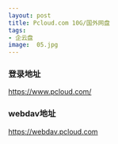 ```yaml
---
layout: post
title: Pcloud.com 10G/国外网盘
tags:
- 企云盘
image:  05.jpg
---
```




### 登录地址<br>
https://www.pcloud.com/

### webdav地址<br>
https://webdav.pcloud.com